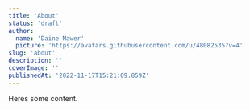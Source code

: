```yaml
---
title: 'About'
status: 'draft'
author:
  name: 'Daine Mawer'
  picture: 'https://avatars.githubusercontent.com/u/48082535?v=4'
slug: 'about'
description: ''
coverImage: ''
publishedAt: '2022-11-17T15:21:09.859Z'
---
```


Heres some content.

